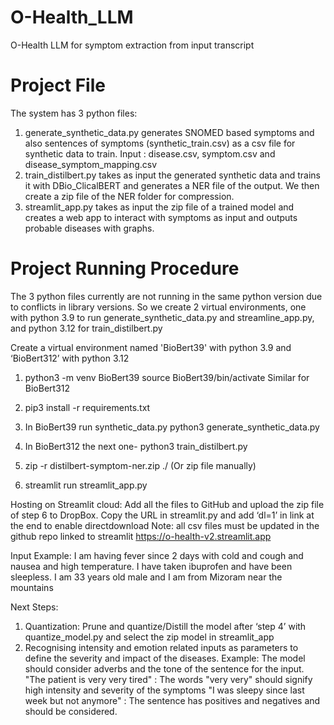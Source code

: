 # O-Health_LLM
O-Health LLM for symptom extraction from input transcript

# Project File
The system has 3 python files:
1. generate_synthetic_data.py generates SNOMED based symptoms and also sentences of symptoms (synthetic_train.csv) as a csv file for synthetic data to train. Input : disease.csv, symptom.csv and disease_symptom_mapping.csv
2. train_distilbert.py takes as input the generated synthetic data and trains it with DBio_ClicalBERT and generates a NER file of the output. We then create a zip file of the NER folder for compression.
3. streamlit_app.py takes as input the zip file of a trained model and creates a web app to interact with symptoms as input and outputs probable diseases with graphs.

# Project Running Procedure
The 3 python files currently are not running in the same python version due to conflicts in library versions. So we create 2 virtual environments, one with python 3.9 to run generate_synthetic_data.py and streamline_app.py, and python 3.12 for train_distilbert.py

Create a virtual environment named 'BioBert39' with python 3.9 and ‘BioBert312’ with python 3.12
1. python3 -m venv BioBert39
   source BioBert39/bin/activate
   Similar for BioBert312

2. pip3 install -r requirements.txt
3. In BioBert39 run synthetic_data.py
    python3 generate_synthetic_data.py
4. In BioBert312 the next one-
   python3 train_distilbert.py
5. zip -r distilbert-symptom-ner.zip ./ (Or zip file manually)
6. streamlit run streamlit_app.py

Hosting on Streamlit cloud:
Add all the files to GitHub and upload the zip file of step 6 to DropBox. Copy the URL in streamlit.py and add ‘dl=1’ in link at the end to enable directdownload
Note: all csv files must be updated in the github repo linked to streamlit
https://o-health-v2.streamlit.app

Input Example:
I am having fever since 2 days with cold and cough and nausea and high temperature. I have taken ibuprofen and have been sleepless. I am 33 years old male and I am from Mizoram near the mountains

Next Steps:
1. Quantization: Prune and quantize/Distill the model after ‘step 4’ with quantize_model.py and select the zip model in streamlit_app
2. Recognising intensity and emotion related inputs as parameters to define the severity and impact of the diseases.
   Example: The model should consider adverbs and the tone of the sentence for the input.
   "The patient is very very tired" : The words "very very" should signify high intensity and severity of the symptoms
   "I was sleepy since last week but not anymore" : The sentence has positives and negatives and should be considered.



